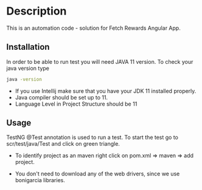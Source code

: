 # Description

This is an automation code - solution for Fetch Rewards Angular App. 

## Installation

In order to be able to run test you will need JAVA 11 version. 
To check your java version type 
```bash
java -version
```
- If you use IntelIij make sure that you have your JDK 11 installed properly. 
- Java compiler should be set up to 11. 
 - Language Level in Project Structure should be 11
 
## Usage

TestNG @Test annotation is used to run a test. 
To start the test go to scr/test/java/Test and click on green triangle.

- To identify project as an maven right click on 
pom.xml => maven => add project. 

- You don't need to download any of the web drivers, since we use bonigarcia libraries. 